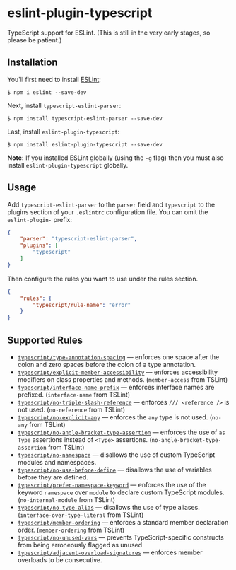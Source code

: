 # eslint-plugin-typescript

TypeScript support for ESLint. (This is still in the very early stages, so please be patient.)

## Installation

You'll first need to install [ESLint](http://eslint.org):

```
$ npm i eslint --save-dev
```

Next, install `typescript-eslint-parser`:

```
$ npm install typescript-eslint-parser --save-dev
```

Last, install `eslint-plugin-typescript`:

```
$ npm install eslint-plugin-typescript --save-dev
```

**Note:** If you installed ESLint globally (using the `-g` flag) then you must also install `eslint-plugin-typescript` globally.

## Usage

Add `typescript-eslint-parser` to the `parser` field and `typescript` to the plugins section of your `.eslintrc` configuration file. You can omit the `eslint-plugin-` prefix:

```json
{
    "parser": "typescript-eslint-parser",
    "plugins": [
        "typescript"
    ]
}
```

Then configure the rules you want to use under the rules section.

```json
{
    "rules": {
        "typescript/rule-name": "error"
    }
}
```

## Supported Rules

* [`typescript/type-annotation-spacing`](./docs/rules/type-annotation-spacing.md) — enforces one space after the colon and zero spaces before the colon of a type annotation.
* [`typescript/explicit-member-accessibility`](./docs/rules/explicit-member-accessibility.md) — enforces accessibility modifiers on class properties and methods. (`member-access` from TSLint)
* [`typescript/interface-name-prefix`](./docs/rules/interface-name-prefix.md) — enforces interface names are prefixed. (`interface-name` from TSLint)
* [`typescript/no-triple-slash-reference`](./docs/rules/no-triple-slash-reference.md) — enforces `/// <reference />` is not used. (`no-reference` from TSLint)
* [`typescript/no-explicit-any`](./docs/rules/no-explicit-any.md) — enforces the `any` type is not used. (`no-any` from TSLint)
* [`typescript/no-angle-bracket-type-assertion`](./docs/rules/no-angle-bracket-type-assertion.md) — enforces the use of `as Type` assertions instead of `<Type>` assertions. (`no-angle-bracket-type-assertion` from TSLint)
* [`typescript/no-namespace`](./docs/rules/no-namespace.md) — disallows the use of custom TypeScript modules and namespaces.
* [`typescript/no-use-before-define`](./docs/rules/no-use-before-define.md) — disallows the use of variables before they are defined.
* [`typescript/prefer-namespace-keyword`](./docs/rules/prefer-namespace-keyword.md) — enforces the use of the keyword `namespace` over `module` to declare custom TypeScript modules. (`no-internal-module` from TSLint)
* [`typescript/no-type-alias`](./docs/rules/no-type-alias.md) — disallows the use of type aliases. (`interface-over-type-literal` from TSLint)
* [`typescript/member-ordering`](./docs/rules/member-ordering.md) — enforces a standard member declaration order. (`member-ordering` from TSLint)
* [`typescript/no-unused-vars`](./docs/rules/no-unused-vars.md) — prevents TypeScript-specific constructs from being erroneously flagged as unused
* [`typescript/adjacent-overload-signatures`](./docs/rules/adjacent-overload-signatures.md) — enforces member overloads to be consecutive.
